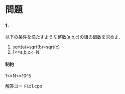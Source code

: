 # 問題

### 1.

以下の条件を満たすような整数(a,b,c)の組の個数を求めよ.

1. sqrt(a)+sqrt(b)=sqrt(c)
2. 1<=a,b,c<=N

#### 制約

1<=N<=10^5

解答コードは1.cpp
